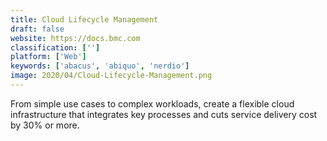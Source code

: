 ```yaml
---
title: Cloud Lifecycle Management
draft: false 
website: https://docs.bmc.com
classification: ['']
platform: ['Web']
keywords: ['abacus', 'abiquo', 'nerdio']
image: 2020/04/Cloud-Lifecycle-Management.png
---
```

From simple use cases to complex workloads, create a flexible cloud infrastructure that integrates key processes and cuts service delivery cost by 30% or more.
